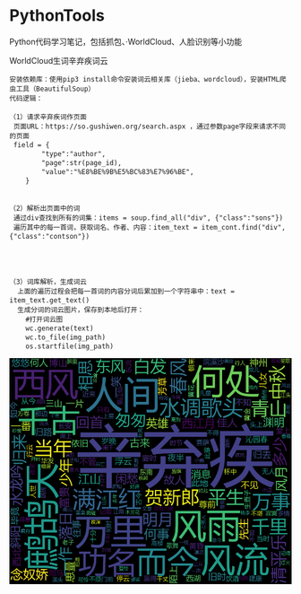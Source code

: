 # PythonTools
Python代码学习笔记，包括抓包、·WorldCloud、人脸识别等小功能


WorldCloud生词辛弃疾词云


    安装依赖库：使用pip3 install命令安装词云相关库（jieba、wordcloud），安装HTML爬虫工具（BeautifulSoup）
    代码逻辑：
    
    （1）请求辛弃疾词作页面
     页面URL：https://so.gushiwen.org/search.aspx ，通过参数page字段来请求不同的页面
     field = {
            "type":"author",
            "page":str(page_id),
            "value":"%E8%BE%9B%E5%BC%83%E7%96%BE",
        }
        
        
    （2）解析出页面中的词
     通过div查找到所有的词集：items = soup.find_all("div", {"class":"sons"})
     遍历其中的每一首词，获取词名、作者、内容：item_text = item_cont.find("div", {"class":"contson"})


     
     
    （3）词库解析，生成词云
      上面的遍历过程会把每一首词的内容分词后累加到一个字符串中：text = item_text.get_text()
      生成分词的词云图片，保存到本地后打开： 
        #打开词云图
        wc.generate(text)
        wc.to_file(img_path)
        os.startfile(img_path)
      
![Image](https://raw.githubusercontent.com/JelinYao/PythonTools/master/Xinqiji.png)
